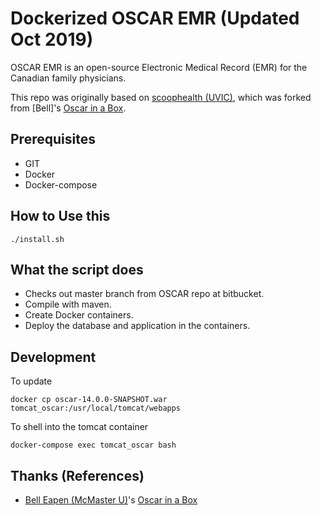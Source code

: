 # Dockerized OSCAR EMR (Updated Oct 2019)
OSCAR EMR is an open-source Electronic Medical Record (EMR) for the Canadian family physicians.

This repo was originally based on [scoophealth (UVIC)](https://github.com/scoophealth/oscar-latest-docker), which was forked from [Bell]'s [Oscar in a Box](https://github.com/dermatologist/oscar-latest-docker).

## Prerequisites
* GIT
* Docker
* Docker-compose

## How to Use this
```
./install.sh
```

## What the script does
* Checks out master branch from OSCAR repo at bitbucket.
* Compile with maven.
* Create Docker containers.
* Deploy the database and application in the containers.

## Development

To update
```
docker cp oscar-14.0.0-SNAPSHOT.war tomcat_oscar:/usr/local/tomcat/webapps
```

To shell into the tomcat container
```
docker-compose exec tomcat_oscar bash
```

## Thanks (References)
* [Bell Eapen (McMaster U)](http://nuchange.ca)'s [Oscar in a Box](https://github.com/dermatologist/oscar-latest-docker)

